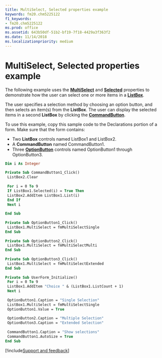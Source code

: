 ```yaml
---
title: MultiSelect, Selected properties example
keywords: fm20.chm5225122
f1_keywords:
- fm20.chm5225122
ms.prod: office
ms.assetid: 643b50df-51b2-bf19-7f18-4429a3f363f2
ms.date: 11/14/2018
ms.localizationpriority: medium
---
```



# MultiSelect, Selected properties example

The following example uses the **[MultiSelect](multiselect-property-microsoft-forms.md)** and **[Selected](selected-property.md)** properties to demonstrate how the user can select one or more items in a **[ListBox](listbox-control.md)**. 

The user specifies a selection method by choosing an option button, and then selects an item(s) from the **ListBox**. The user can display the selected items in a second **ListBox** by clicking the **[CommandButton](commandbutton-control.md)**.

To use this example, copy this sample code to the Declarations portion of a form. Make sure that the form contains:

- Two **ListBox** controls named ListBox1 and ListBox2.   
- A **CommandButton** named CommandButton1.   
- Three **[OptionButton](optionbutton-control.md)** controls named OptionButton1 through OptionButton3.
    

```vb
Dim i As Integer 
 
Private Sub CommandButton1_Click() 
 ListBox2.Clear 
 
 For i = 0 To 9 
 If ListBox1.Selected(i) = True Then 
 ListBox2.AddItem ListBox1.List(i) 
 End If 
 Next i 
 
End Sub 
 
Private Sub OptionButton1_Click() 
 ListBox1.MultiSelect = fmMultiSelectSingle 
End Sub 
 
Private Sub OptionButton2_Click() 
 ListBox1.MultiSelect = fmMultiSelectMulti 
End Sub 
 
Private Sub OptionButton3_Click() 
 ListBox1.MultiSelect = fmMultiSelectExtended 
End Sub 
 
Private Sub UserForm_Initialize() 
 For i = 0 To 9 
 ListBox1.AddItem "Choice " & (ListBox1.ListCount + 1) 
 Next i 
 
 OptionButton1.Caption = "Single Selection" 
 ListBox1.MultiSelect = fmMultiSelectSingle 
 OptionButton1.Value = True 
 
 OptionButton2.Caption = "Multiple Selection" 
 OptionButton3.Caption = "Extended Selection" 
 
 CommandButton1.Caption = "Show selections" 
 CommandButton1.AutoSize = True 
End Sub
```

[!include[Support and feedback](~/includes/feedback-boilerplate.md)]